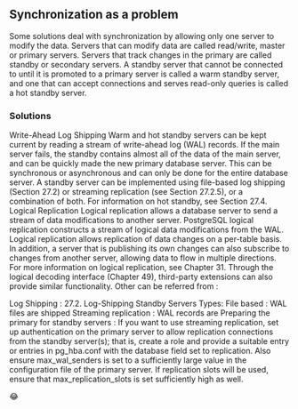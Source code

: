 ## Synchronization as a problem  

Some solutions deal with synchronization by allowing only one server to modify the data. Servers that can modify data are called read/write, master or primary servers. Servers that track changes in the primary are called standby or secondary servers. A standby server that cannot be connected to until it is promoted to a primary server is called a warm standby server, and one that can accept connections and serves read-only queries is called a hot standby server.

### Solutions

Write-Ahead Log Shipping Warm and hot standby servers can be kept current by reading a stream of write-ahead log (WAL) records. If the main server fails, the standby contains almost all of the data of the main server, and can be quickly made the new primary database server. This can be synchronous or asynchronous and can only be done for the entire database server. A standby server can be implemented using file-based log shipping (Section 27.2) or streaming replication (see Section 27.2.5), or a combination of both. For information on hot standby, see Section 27.4. Logical Replication Logical replication allows a database server to send a stream of data modifications to another server. PostgreSQL logical replication constructs a stream of logical data modifications from the WAL. Logical replication allows replication of data changes on a per-table basis. In addition, a server that is publishing its own changes can also subscribe to changes from another server, allowing data to flow in multiple directions. For more information on logical replication, see Chapter 31. Through the logical decoding interface (Chapter 49), third-party extensions can also provide similar functionality. Other can be referred from :

Log Shipping : 27.2. Log-Shipping Standby Servers Types: File based : WAL files are shipped Streaming replication : WAL records are Preparing the primary for standby servers : If you want to use streaming replication, set up authentication on the primary server to allow replication connections from the standby server(s); that is, create a role and provide a suitable entry or entries in pg_hba.conf with the database field set to replication. Also ensure max_wal_senders is set to a sufficiently large value in the configuration file of the primary server. If replication slots will be used, ensure that max_replication_slots is set sufficiently high as well.



:joy:


